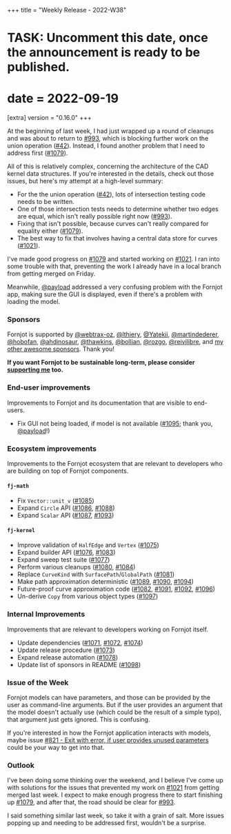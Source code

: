 +++
title = "Weekly Release - 2022-W38"
# TASK: Uncomment this date, once the announcement is ready to be published.
# date = 2022-09-19

[extra]
version = "0.16.0"
+++

At the beginning of last week, I had just wrapped up a round of cleanups and was about to return to [#993], which is blocking further work on the union operation ([#42]). Instead, I found another problem that I need to address first ([#1079]).

All of this is relatively complex, concerning the architecture of the CAD kernel data structures. If you're interested in the details, check out those issues, but here's my attempt at a high-level summary:
- For the the union operation ([#42]), lots of intersection testing code needs to be written.
- One of those intersection tests needs to determine whether two edges are equal, which isn't really possible right now ([#993]).
- Fixing that isn't possible, because curves can't really compared for equality either ([#1079]).
- The best way to fix that involves having a central data store for curves ([#1021]).

I've made good progress on [#1079] and started working on [#1021]. I ran into some trouble with that, preventing the work I already have in a local branch from getting merged on Friday.

Meanwhile, [@payload] addressed a very confusing problem with the Fornjot app, making sure the GUI is displayed, even if there's a problem with loading the model.


### Sponsors

Fornjot is supported by [@webtrax-oz](https://github.com/webtrax-oz), [@lthiery](https://github.com/lthiery), [@Yatekii](https://github.com/Yatekii), [@martindederer](https://github.com/martindederer), [@hobofan](https://github.com/hobofan), [@ahdinosaur](https://github.com/ahdinosaur), [@thawkins](https://github.com/thawkins), [@bollian](https://github.com/bollian), [@rozgo](https://github.com/rozgo), [@reivilibre](https://github.com/reivilibre), and [my other awesome sponsors](https://github.com/sponsors/hannobraun). Thank you!

<strong class="call-to-action">
    <p>
        If you want Fornjot to be sustainable long-term, please consider <a href="https://github.com/sponsors/hannobraun">supporting me</a> too.
    </p>
</strong>


### End-user improvements

Improvements to Fornjot and its documentation that are visible to end-users.

- Fix GUI not being loaded, if model is not available ([#1095]; thank you, [@payload]!)


### Ecosystem improvements

Improvements to the Fornjot ecosystem that are relevant to developers who are building on top of Fornjot components.

#### `fj-math`

- Fix `Vector::unit_v` ([#1085])
- Expand `Circle` API ([#1086], [#1088])
- Expand `Scalar` API ([#1087], [#1093])

#### `fj-kernel`

- Improve validation of `HalfEdge` and `Vertex` ([#1075])
- Expand builder API ([#1076], [#1083])
- Expand sweep test suite ([#1077])
- Perform various cleanups ([#1080], [#1084])
- Replace `CurveKind` with `SurfacePath`/`GlobalPath` ([#1081])
- Make path approximation deterministic ([#1089], [#1090], [#1094])
- Future-proof curve approximation code ([#1082], [#1091], [#1092], [#1096])
- Un-derive `Copy` from various object types ([#1097])


### Internal Improvements

Improvements that are relevant to developers working on Fornjot itself.

- Update dependencies ([#1071], [#1072], [#1074])
- Update release procedure ([#1073])
- Expand release automation ([#1078])
- Update list of sponsors in README ([#1098])


[#1071]: https://github.com/hannobraun/Fornjot/pull/1071
[#1072]: https://github.com/hannobraun/Fornjot/pull/1072
[#1073]: https://github.com/hannobraun/Fornjot/pull/1073
[#1074]: https://github.com/hannobraun/Fornjot/pull/1074
[#1075]: https://github.com/hannobraun/Fornjot/pull/1075
[#1076]: https://github.com/hannobraun/Fornjot/pull/1076
[#1077]: https://github.com/hannobraun/Fornjot/pull/1077
[#1078]: https://github.com/hannobraun/Fornjot/pull/1078
[#1080]: https://github.com/hannobraun/Fornjot/pull/1080
[#1081]: https://github.com/hannobraun/Fornjot/pull/1081
[#1082]: https://github.com/hannobraun/Fornjot/pull/1082
[#1083]: https://github.com/hannobraun/Fornjot/pull/1083
[#1084]: https://github.com/hannobraun/Fornjot/pull/1084
[#1085]: https://github.com/hannobraun/Fornjot/pull/1085
[#1086]: https://github.com/hannobraun/Fornjot/pull/1086
[#1087]: https://github.com/hannobraun/Fornjot/pull/1087
[#1088]: https://github.com/hannobraun/Fornjot/pull/1088
[#1089]: https://github.com/hannobraun/Fornjot/pull/1089
[#1090]: https://github.com/hannobraun/Fornjot/pull/1090
[#1091]: https://github.com/hannobraun/Fornjot/pull/1091
[#1092]: https://github.com/hannobraun/Fornjot/pull/1092
[#1093]: https://github.com/hannobraun/Fornjot/pull/1093
[#1094]: https://github.com/hannobraun/Fornjot/pull/1094
[#1095]: https://github.com/hannobraun/Fornjot/pull/1095
[#1096]: https://github.com/hannobraun/Fornjot/pull/1096
[#1097]: https://github.com/hannobraun/Fornjot/pull/1097
[#1098]: https://github.com/hannobraun/Fornjot/pull/1098

[@payload]: https://github.com/payload


### Issue of the Week

Fornjot models can have parameters, and those can be provided by the user as command-line arguments. But if the user provides an argument that the model doesn't actually use (which could be the result of a simple typo), that argument just gets ignored. This is confusing.

If you're interested in how the Fornjot application interacts with models, maybe issue [#821 - Exit with error, if user provides unused parameters](https://github.com/hannobraun/Fornjot/issues/821) could be your way to get into that.


### Outlook

I've been doing some thinking over the weekend, and I believe I've come up with solutions for the issues that prevented my work on [#1021] from getting merged last week. I expect to make enough progress there to start finishing up [#1079], and after that, the road should be clear for [#993].

I said something similar last week, so take it with a grain of salt. More issues popping up and needing to be addressed first, wouldn't be a surprise.


[#42]: https://github.com/hannobraun/Fornjot/issues/42
[#993]: https://github.com/hannobraun/Fornjot/issues/993
[#1021]: https://github.com/hannobraun/Fornjot/issues/1021
[#1079]: https://github.com/hannobraun/Fornjot/issues/1079
